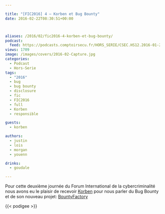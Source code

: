 ```yaml
---

title: "[FIC2016] 4 – Korben et Bug Bounty"
date: 2016-02-22T08:30:51+00:00



aliases: /2016/02/fic2016-4-korben-et-bug-bounty/
podcast:
  feed: https://podcasts.comptoirsecu.fr/HORS_SERIE/CSEC.HS12.2016-01-26.FIC2016.Korben.mp3
views: 1709
image: /images/covers/2016-02-Capture.jpg
categories:
  - Podcast
  - Hors-Serie
tags:
  - "2016"
  - bug
  - bug bounty
  - disclosure
  - fic
  - FIC2016
  - full
  - Korben
  - responsible

guests:
  - korben

authors:
  - justin
  - lois
  - morgan
  - youenn

drinks:
  - goudale

---
```


Pour cette deuxième journée du Forum International de la cybercriminalité nous avons eu le plaisir de recevoir [Korben](http://www.korben.info) pour nous parler du Bug Bounty et de son nouveau projet: [BountyFactory](https://bountyfactory.io/)

{{< podigee >}}
